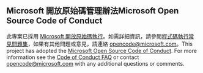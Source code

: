 ## <a name="microsoft-open-source-code-of-conduct"></a><span data-ttu-id="1e372-101">Microsoft 開放原始碼管理辦法</span><span class="sxs-lookup"><span data-stu-id="1e372-101">Microsoft Open Source Code of Conduct</span></span>
<span data-ttu-id="1e372-p101">此專案已採用 [Microsoft 開放原始碼執行](https://opensource.microsoft.com/codeofconduct/)。如需詳細資訊，請參閱[程式碼執行常見問題集](https://opensource.microsoft.com/codeofconduct/faq/)，如果有其他問題或意見，請連絡 [opencode@microsoft.com](mailto:opencode@microsoft.com)。</span><span class="sxs-lookup"><span data-stu-id="1e372-p101">This project has adopted the [Microsoft Open Source Code of Conduct](https://opensource.microsoft.com/codeofconduct/). For more information see the [Code of Conduct FAQ](https://opensource.microsoft.com/codeofconduct/faq/) or contact [opencode@microsoft.com](mailto:opencode@microsoft.com) with any additional questions or comments.</span></span>